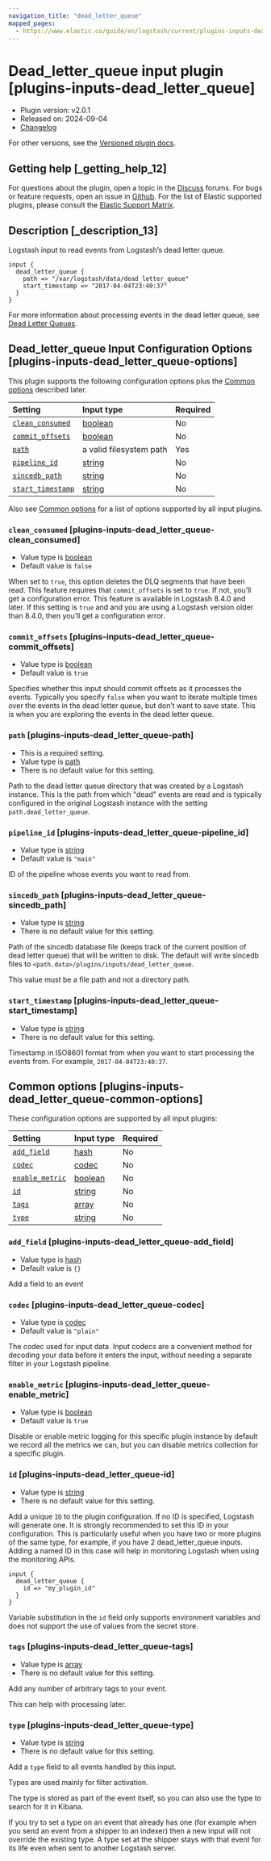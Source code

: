 ```yaml
---
navigation_title: "dead_letter_queue"
mapped_pages:
  - https://www.elastic.co/guide/en/logstash/current/plugins-inputs-dead_letter_queue.html
---
```


# Dead_letter_queue input plugin [plugins-inputs-dead_letter_queue]

* Plugin version: v2.0.1
* Released on: 2024-09-04
* [Changelog](https://github.com/logstash-plugins/logstash-input-dead_letter_queue/blob/v2.0.1/CHANGELOG.md)

For other versions, see the [Versioned plugin docs](https://www.elastic.co/guide/en/logstash-versioned-plugins/current/input-dead_letter_queue-index.html).

## Getting help [_getting_help_12]

For questions about the plugin, open a topic in the [Discuss](http://discuss.elastic.co) forums. For bugs or feature requests, open an issue in [Github](https://github.com/logstash-plugins/logstash-input-dead_letter_queue). For the list of Elastic supported plugins, please consult the [Elastic Support Matrix](https://www.elastic.co/support/matrix#logstash_plugins).

## Description [_description_13]

Logstash input to read events from Logstash’s dead letter queue.

```
input {
  dead_letter_queue {
    path => "/var/logstash/data/dead_letter_queue"
    start_timestamp => "2017-04-04T23:40:37"
  }
}
```

For more information about processing events in the dead letter queue, see [Dead Letter Queues](https://www.elastic.co/guide/en/logstash/8.18/dead-letter-queues.html).

## Dead_letter_queue Input Configuration Options [plugins-inputs-dead_letter_queue-options]

This plugin supports the following configuration options plus the [Common options](plugins-inputs-dead_letter_queue.md#plugins-inputs-dead_letter_queue-common-options) described later.

| Setting | Input type | Required |
| :- | :- | :- |
| [`clean_consumed`](plugins-inputs-dead_letter_queue.md#plugins-inputs-dead_letter_queue-clean_consumed) | [boolean](value-types.md#boolean) | No |
| [`commit_offsets`](plugins-inputs-dead_letter_queue.md#plugins-inputs-dead_letter_queue-commit_offsets) | [boolean](value-types.md#boolean) | No |
| [`path`](plugins-inputs-dead_letter_queue.md#plugins-inputs-dead_letter_queue-path) | a valid filesystem path | Yes |
| [`pipeline_id`](plugins-inputs-dead_letter_queue.md#plugins-inputs-dead_letter_queue-pipeline_id) | [string](value-types.md#string) | No |
| [`sincedb_path`](plugins-inputs-dead_letter_queue.md#plugins-inputs-dead_letter_queue-sincedb_path) | [string](value-types.md#string) | No |
| [`start_timestamp`](plugins-inputs-dead_letter_queue.md#plugins-inputs-dead_letter_queue-start_timestamp) | [string](value-types.md#string) | No |

Also see [Common options](plugins-inputs-dead_letter_queue.md#plugins-inputs-dead_letter_queue-common-options) for a list of options supported by all input plugins.

### `clean_consumed` [plugins-inputs-dead_letter_queue-clean_consumed]

* Value type is [boolean](value-types.md#boolean)
* Default value is `false`

When set to `true`, this option deletes the DLQ segments that have been read. This feature requires that `commit_offsets` is set to `true`. If not, you’ll get a configuration error. This feature is available in Logstash 8.4.0 and later. If this setting is `true` and and you are using a Logstash version older than 8.4.0, then you’ll get a configuration error.

### `commit_offsets` [plugins-inputs-dead_letter_queue-commit_offsets]

* Value type is [boolean](value-types.md#boolean)
* Default value is `true`

Specifies whether this input should commit offsets as it processes the events. Typically you specify `false` when you want to iterate multiple times over the events in the dead letter queue, but don’t want to save state. This is when you are exploring the events in the dead letter queue.

### `path` [plugins-inputs-dead_letter_queue-path]

* This is a required setting.
* Value type is [path](value-types.md#path)
* There is no default value for this setting.

Path to the dead letter queue directory that was created by a Logstash instance. This is the path from which "dead" events are read and is typically configured in the original Logstash instance with the setting `path.dead_letter_queue`.

### `pipeline_id` [plugins-inputs-dead_letter_queue-pipeline_id]

* Value type is [string](value-types.md#string)
* Default value is `"main"`

ID of the pipeline whose events you want to read from.

### `sincedb_path` [plugins-inputs-dead_letter_queue-sincedb_path]

* Value type is [string](value-types.md#string)
* There is no default value for this setting.

Path of the sincedb database file (keeps track of the current position of dead letter queue) that will be written to disk. The default will write sincedb files to `<path.data>/plugins/inputs/dead_letter_queue`.

This value must be a file path and not a directory path.

### `start_timestamp` [plugins-inputs-dead_letter_queue-start_timestamp]

* Value type is [string](value-types.md#string)
* There is no default value for this setting.

Timestamp in ISO8601 format from when you want to start processing the events from. For example, `2017-04-04T23:40:37`.

## Common options [plugins-inputs-dead_letter_queue-common-options]

These configuration options are supported by all input plugins:

| Setting | Input type | Required |
| :- | :- | :- |
| [`add_field`](plugins-inputs-dead_letter_queue.md#plugins-inputs-dead_letter_queue-add_field) | [hash](value-types.md#hash) | No |
| [`codec`](plugins-inputs-dead_letter_queue.md#plugins-inputs-dead_letter_queue-codec) | [codec](value-types.md#codec) | No |
| [`enable_metric`](plugins-inputs-dead_letter_queue.md#plugins-inputs-dead_letter_queue-enable_metric) | [boolean](value-types.md#boolean) | No |
| [`id`](plugins-inputs-dead_letter_queue.md#plugins-inputs-dead_letter_queue-id) | [string](value-types.md#string) | No |
| [`tags`](plugins-inputs-dead_letter_queue.md#plugins-inputs-dead_letter_queue-tags) | [array](value-types.md#array) | No |
| [`type`](plugins-inputs-dead_letter_queue.md#plugins-inputs-dead_letter_queue-type) | [string](value-types.md#string) | No |

### `add_field` [plugins-inputs-dead_letter_queue-add_field]

* Value type is [hash](value-types.md#hash)
* Default value is `{}`

Add a field to an event

### `codec` [plugins-inputs-dead_letter_queue-codec]

* Value type is [codec](value-types.md#codec)
* Default value is `"plain"`

The codec used for input data. Input codecs are a convenient method for decoding your data before it enters the input, without needing a separate filter in your Logstash pipeline.

### `enable_metric` [plugins-inputs-dead_letter_queue-enable_metric]

* Value type is [boolean](value-types.md#boolean)
* Default value is `true`

Disable or enable metric logging for this specific plugin instance by default we record all the metrics we can, but you can disable metrics collection for a specific plugin.

### `id` [plugins-inputs-dead_letter_queue-id]

* Value type is [string](value-types.md#string)
* There is no default value for this setting.

Add a unique `ID` to the plugin configuration. If no ID is specified, Logstash will generate one. It is strongly recommended to set this ID in your configuration. This is particularly useful when you have two or more plugins of the same type, for example, if you have 2 dead\_letter\_queue inputs. Adding a named ID in this case will help in monitoring Logstash when using the monitoring APIs.

```
input {
  dead_letter_queue {
    id => "my_plugin_id"
  }
}
```

Variable substitution in the `id` field only supports environment variables and does not support the use of values from the secret store.

### `tags` [plugins-inputs-dead_letter_queue-tags]

* Value type is [array](value-types.md#array)
* There is no default value for this setting.

Add any number of arbitrary tags to your event.

This can help with processing later.

### `type` [plugins-inputs-dead_letter_queue-type]

* Value type is [string](value-types.md#string)
* There is no default value for this setting.

Add a `type` field to all events handled by this input.

Types are used mainly for filter activation.

The type is stored as part of the event itself, so you can also use the type to search for it in Kibana.

If you try to set a type on an event that already has one (for example when you send an event from a shipper to an indexer) then a new input will not override the existing type. A type set at the shipper stays with that event for its life even when sent to another Logstash server.
